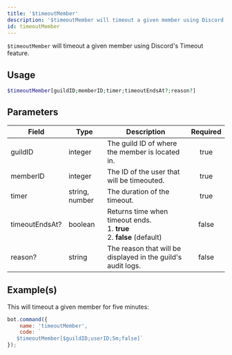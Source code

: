```yaml
---
title: '$timeoutMember'
description: '$timeoutMember will timeout a given member using Discord''s Timeout feature.'
id: timeoutMember
---
```


`$timeoutMember` will timeout a given member using Discord's Timeout feature.

## Usage

```php
$timeoutMember[guildID;memberID;timer;timeoutEndsAt?;reason?]
```

## Parameters

| Field          | Type           | Description                                                                                   | Required |
| -------------- | -------------- | --------------------------------------------------------------------------------------------- |:--------:|
| guildID        | integer        | The guild ID of where the member is located in.                                               |   true   |
| memberID       | integer        | The ID of the user that will be timeouted.                                                    |   true   |
| timer          | string, number | The duration of the timeout.                                                                  |   true   |
| timeoutEndsAt? | boolean        | Returns time when timeout ends.  <br /> 1. **true** <br /> 2. **false** (default) |  false   |
| reason?        | string         | The reason that will be displayed in the guild's audit logs.                                  |  false   |

## Example(s)

This will timeout a given member for five minutes:

```javascript
bot.command({
    name: 'timeoutMember',
    code: `
   $timeoutMember[$guildID;userID;5m;false]`
});
```